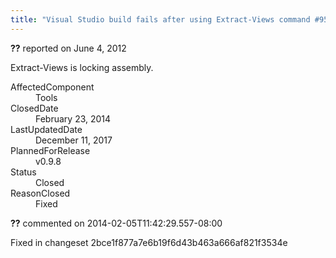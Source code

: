 ```yaml
---
title: "Visual Studio build fails after using Extract-Views command #950"
---
```

<div class="issue-report"><div class="issue-header"><b>??</b> reported on <time datetime="2012-06-04T10:18:20.173-07:00">June 4, 2012</time></div><div class="issue-message" markdown="1">

Extract-Views is locking assembly.

</div><div class="issue-footer"><dl><dt>AffectedComponent</dt><dd>Tools</dd><dt>ClosedDate</dt><dd><time datetime="2014-02-23T19:19:57.787-08:00">February 23, 2014</time></dd><dt>LastUpdatedDate</dt><dd><time datetime="2017-12-11T02:15:56.247-08:00">December 11, 2017</time></dd><dt>PlannedForRelease</dt><dd>v0.9.8</dd><dt>Status</dt><dd>Closed</dd><dt>ReasonClosed</dt><dd>Fixed</dd></dl></div></div><div id="comment-132726" class="issue-comment"><div class="issue-header"><b>??</b> commented on 2014-02-05T11:42:29.557-08:00</div><div class="issue-message" markdown="1">

Fixed in changeset 2bce1f877a7e6b19f6d43b463a666af821f3534e

</div></div>